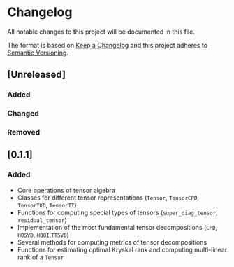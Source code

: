 # Changelog
All notable changes to this project will be documented in this file.

The format is based on [Keep a Changelog](http://keepachangelog.com/en/1.0.0/)
and this project adheres to [Semantic Versioning](http://semver.org/spec/v2.0.0.html).

## [Unreleased]

### Added



### Changed



### Removed



## [0.1.1]

### Added

- Core operations of tensor algebra
- Classes for different tensor representations (`Tensor`, `TensorCPD`, `TensorTKD`, `TensorTT`)
- Functions for computing special types of tensors (`super_diag_tensor`, `residual_tensor`)
- Implementation of the most fundamental tensor decompositions (`CPD`, `HOSVD`, `HOOI`,`TTSVD`)
- Several methods for computing metrics of tensor decompositions
- Functions for estimating optimal Kryskal rank and computing multi-linear rank of a `Tensor`
